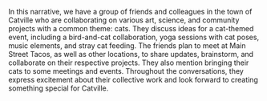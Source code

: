 In this narrative, we have a group of friends and colleagues in the town of Catville who are collaborating on various art, science, and community projects with a common theme: cats. They discuss ideas for a cat-themed event, including a bird-and-cat collaboration, yoga sessions with cat poses, music elements, and stray cat feeding. The friends plan to meet at Main Street Tacos, as well as other locations, to share updates, brainstorm, and collaborate on their respective projects. They also mention bringing their cats to some meetings and events. Throughout the conversations, they express excitement about their collective work and look forward to creating something special for Catville.
